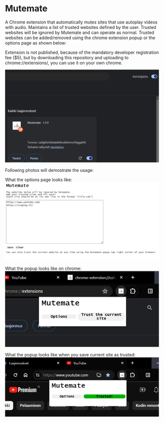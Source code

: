 # Mutemate


A Chrome extension that automatically mutes sites that use autoplay videos with audio.
Maintains a list of trusted websites defined by the user. Trusted websites will be ignored by Mutemate and can operate as normal. Trusted websites can be added/removed using the chrome extension popup or the options page as shown below:

Extension is not published, because of the mandatory developer registration fee ($5), but by downloading this repository and uploading to chrome://extensions/, you can use it on your own chrome. 

![Mutemate on developer Developer mode](./developermode.png)

Following photos will demostrate the usage:

What the options page looks like:
![The options page](./optionspage.png)

What the popup looks like on chrome:
![The toolbar popup](./defaultpopup.png)

What the popup looks like when you save current site as trusted:
![The toolbar popup when the current site is trusted](./trustedpopup.png)
